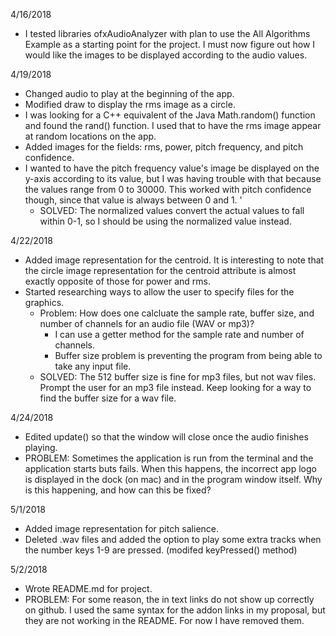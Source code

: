 4/16/2018
- I tested libraries ofxAudioAnalyzer with plan to use the All Algorithms Example as a starting point for the project. I must now figure out how I would like the images to be displayed according to the audio values. 

4/19/2018
- Changed audio to play at the beginning of the app. 
- Modified draw to display the rms image as a circle.
- I was looking for a C++ equivalent of the Java Math.random() function and found the rand() function. I used that to have the rms image appear at random locations on the app. 
- Added images for the fields: rms, power, pitch frequency, and pitch confidence.
- I wanted to have the pitch frequency value's image be displayed on the y-axis according to its value, but I was having trouble with that because the values range from 0 to 30000. This worked with pitch confidence though, since that value is always between 0 and 1. '
    - SOLVED: The normalized values convert the actual values to fall within 0-1, so I should be using the normalized value instead. 

4/22/2018
- Added image representation for the centroid. It is interesting to note that the circle image representation for the centroid attribute is almost exactly opposite of those for power and rms. 
- Started researching ways to allow the user to specify files for the graphics. 
    - Problem: How does one calcluate the sample rate, buffer size, and number of channels for an audio file (WAV or mp3)?
        - I can use a getter method for the sample rate and number of channels. 
        - Buffer size problem is preventing the program from being able to take any input file. 
    - SOLVED: The 512 buffer size is fine for mp3 files, but not wav files. Prompt the user for an mp3 file instead. Keep looking for a way to find the buffer size for a wav file. 

4/24/2018
- Edited update() so that the window will close once the audio finishes playing. 
- PROBLEM: Sometimes the application is run from the terminal and the application starts buts fails. When this happens, the incorrect app logo is displayed in the dock (on mac) and in the program window itself. Why is this happening, and how can this be fixed?

5/1/2018
- Added image representation for pitch salience.
- Deleted .wav files and added the option to play some extra tracks when the number keys 1-9 are pressed. (modifed keyPressed() method) 

5/2/2018
- Wrote README.md for project. 
- PROBLEM: For some reason, the in text links do not show up correctly on github. I used the same syntax for the addon links in my proposal, but they are not working in the README. For now I have removed them. 
